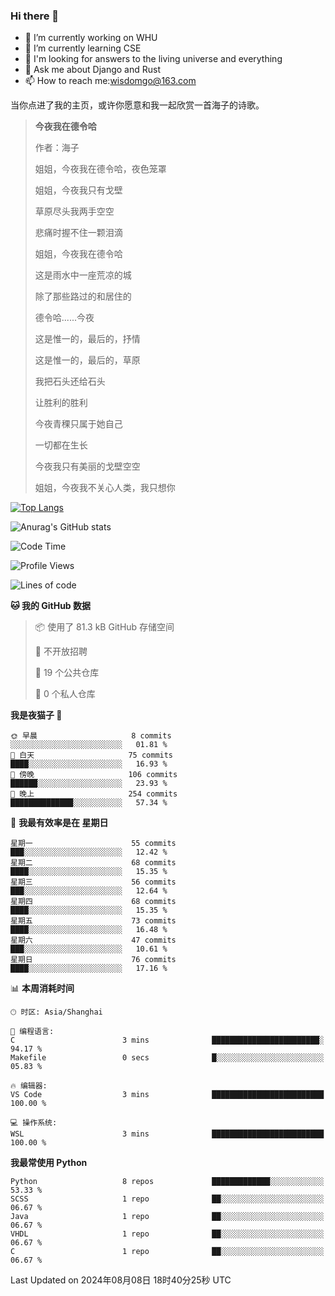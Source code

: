 ### Hi there 👋



- 🔭 I’m currently working on WHU
- 🌱 I’m currently learning CSE
- 🤔 I'm looking for answers to the living universe and everything
- 💬 Ask me about Django and Rust
- 📫 How to reach me:wisdomgo@163.com

当你点进了我的主页，或许你愿意和我一起欣赏一首海子的诗歌。

>**今夜我在德令哈**
>
>作者：海子
>
>姐姐，今夜我在德令哈，夜色笼罩
>
>姐姐，今夜我只有戈壁
>
>草原尽头我两手空空
>
>悲痛时握不住一颗泪滴
>
>姐姐，今夜我在德令哈
>
>这是雨水中一座荒凉的城
>
>除了那些路过的和居住的
>
>德令哈......今夜
>
>这是惟一的，最后的，抒情
>
>这是惟一的，最后的，草原
>
>我把石头还给石头
>
>让胜利的胜利
>
>今夜青稞只属于她自己
>
>一切都在生长
>
>今夜我只有美丽的戈壁空空
>
>姐姐，今夜我不关心人类，我只想你



[![Top Langs](https://github-readme-stats.vercel.app/api/top-langs/?username=wisdomgo&theme=onedark)](https://github.com/anuraghazra/github-readme-stats)

![Anurag's GitHub stats](https://github-readme-stats.vercel.app/api?username=wisdomgo&hide=contribs,stars&theme=synthwave)

<!--START_SECTION:waka-->
![Code Time](http://img.shields.io/badge/Code%20Time-204%20hrs%208%20mins-blue)

![Profile Views](http://img.shields.io/badge/%E4%B8%AA%E4%BA%BA%E8%B5%84%E6%96%99%E8%A7%82%E7%9C%8B%E6%AC%A1%E6%95%B0-1-blue)

![Lines of code](https://img.shields.io/badge/%E4%BB%8E%E3%80%8CHello%20World%E3%80%8D%E8%B5%B7%E6%88%91%E5%B7%B2%E7%BB%8F%E5%86%99%E4%BA%86-635.1%20thousand%20%E8%A1%8C%E4%BB%A3%E7%A0%81-blue)

**🐱 我的 GitHub 数据** 

> 📦  使用了 81.3 kB GitHub 存储空间 
 > 
> 🚫 不开放招聘
 > 
> 📜 19 个公共仓库 
 > 
> 🔑 0 个私人仓库 
 > 
**我是夜猫子 🦉** 

```text
🌞 早晨                     8 commits           ░░░░░░░░░░░░░░░░░░░░░░░░░   01.81 % 
🌆 白天                     75 commits          ████░░░░░░░░░░░░░░░░░░░░░   16.93 % 
🌃 傍晚                     106 commits         ██████░░░░░░░░░░░░░░░░░░░   23.93 % 
🌙 晚上                     254 commits         ██████████████░░░░░░░░░░░   57.34 % 
```
📅 **我最有效率是在 星期日** 

```text
星期一                      55 commits          ███░░░░░░░░░░░░░░░░░░░░░░   12.42 % 
星期二                      68 commits          ████░░░░░░░░░░░░░░░░░░░░░   15.35 % 
星期三                      56 commits          ███░░░░░░░░░░░░░░░░░░░░░░   12.64 % 
星期四                      68 commits          ████░░░░░░░░░░░░░░░░░░░░░   15.35 % 
星期五                      73 commits          ████░░░░░░░░░░░░░░░░░░░░░   16.48 % 
星期六                      47 commits          ███░░░░░░░░░░░░░░░░░░░░░░   10.61 % 
星期日                      76 commits          ████░░░░░░░░░░░░░░░░░░░░░   17.16 % 
```


📊 **本周消耗时间** 

```text
🕑︎ 时区: Asia/Shanghai

💬 编程语言: 
C                        3 mins              ████████████████████████░   94.17 % 
Makefile                 0 secs              █░░░░░░░░░░░░░░░░░░░░░░░░   05.83 % 

🔥 编辑器: 
VS Code                  3 mins              █████████████████████████   100.00 % 

💻 操作系统: 
WSL                      3 mins              █████████████████████████   100.00 % 
```

**我最常使用 Python** 

```text
Python                   8 repos             █████████████░░░░░░░░░░░░   53.33 % 
SCSS                     1 repo              ██░░░░░░░░░░░░░░░░░░░░░░░   06.67 % 
Java                     1 repo              ██░░░░░░░░░░░░░░░░░░░░░░░   06.67 % 
VHDL                     1 repo              ██░░░░░░░░░░░░░░░░░░░░░░░   06.67 % 
C                        1 repo              ██░░░░░░░░░░░░░░░░░░░░░░░   06.67 % 
```




 Last Updated on 2024年08月08日 18时40分25秒 UTC
<!--END_SECTION:waka-->
